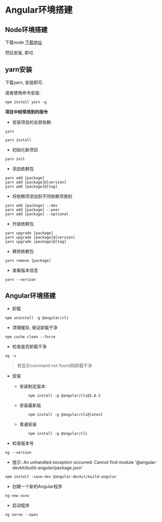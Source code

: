 # Angular环境搭建

## Node环境搭建

下载node [下载地址](https://nodejs.org/en/about/releases/)

然后安装, 即可.

## yarn安装

下载yarn, 安装即可.

或者使用命令安装:

```
npm install yarn -g
```


**项目中经常用到的指令**

* 安装项目的全部依赖:

```
yarn
```

```
yarn install
```

* 初始化新项目

```
yarn init
```

* 添加依赖包

```
yarn add [package]
yarn add [package]@[version]
yarn add [package]@[tag]
```

* 将依赖项添加到不同依赖项类别

```
yarn add [package] --dev
yarn add [package] --peer
yarn add [package] --optional
```

* 升级依赖包

```
yarn upgrade [package]
yarn upgrade [package]@[version]
yarn upgrade [package]@[tag]
```

* 移除依赖包

```
yarn remove [package]
```

* 查看版本信息

```
yarn --version
```

## Angular环境搭建

* 卸载

```
npm uninstall -g @angular/cli
```

* 清理缓存, 保证卸载干净

```
npm cache clean --force
```

* 检查是否卸载干净

```
ng -v
```

> 若显示command not found则卸载干净

* 安装
    - 安装制定版本:
        ```
            npm install -g @angular/cli@1.6.3
        ```
    - 安装最新版
        ```
            npm install -g @angular/cli@latest
        ```
    - 普通安装
        ```
            npm install -g @angular/cli
        ```

* 检查版本号

```
ng --version
```


* 提示: An unhandled exception occurred: Cannot find module '@angular-devkit/build-angular/package.json'

```
npm install -save-dev @angular-devkit/build-angular
```

* 创建一个新的Angular程序

```
ng new xxxx
```

* 启动程序

```
ng serve --open
```

